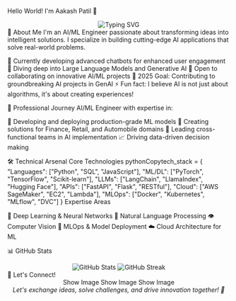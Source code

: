 Hello World! I'm Aakash Patil 👋
<div align="center">
  <img src="https://readme-typing-svg.herokuapp.com?font=Fira+Code&duration=3000&pause=1000&color=2C974B&center=true&vCenter=true&width=500&lines=AI%2FML+Engineer;Deep+Learning+Enthusiast;Building+Innovative+AI+Solutions;Let's+Connect+and+Innovate+Together!" alt="Typing SVG" />
</div>
🚀 About Me
I'm an AI/ML Engineer passionate about transforming ideas into intelligent solutions. I specialize in building cutting-edge AI applications that solve real-world problems.

🔭 Currently developing advanced chatbots for enhanced user engagement
🌱 Diving deep into Large Language Models and Generative AI
👯 Open to collaborating on innovative AI/ML projects
🎯 2025 Goal: Contributing to groundbreaking AI projects in GenAI
⚡ Fun fact: I believe AI is not just about algorithms, it's about creating experiences!

💼 Professional Journey
AI/ML Engineer with expertise in:

🤖 Developing and deploying production-grade ML models
🎯 Creating solutions for Finance, Retail, and Automobile domains
🤝 Leading cross-functional teams in AI implementation
📈 Driving data-driven decision making

🛠️ Technical Arsenal
Core Technologies
pythonCopytech_stack = {
    "Languages": ["Python", "SQL", "JavaScript"],
    "ML/DL": ["PyTorch", "TensorFlow", "Scikit-learn"],
    "LLMs": ["LangChain", "LlamaIndex", "Hugging Face"],
    "APIs": ["FastAPI", "Flask", "RESTful"],
    "Cloud": ["AWS SageMaker", "EC2", "Lambda"],
    "MLOps": ["Docker", "Kubernetes", "MLflow", "DVC"]
}
Expertise Areas

🧠 Deep Learning & Neural Networks
🤖 Natural Language Processing
👁️ Computer Vision
🔄 MLOps & Model Deployment
☁️ Cloud Architecture for ML

📊 GitHub Stats
<div align="center">
  <img src="https://github-readme-stats.vercel.app/api?username=YourGitHubUsername&show_icons=true&theme=radical" alt="GitHub Stats" />
  <img src="https://github-readme-streak-stats.herokuapp.com/?user=YourGitHubUsername&theme=radical" alt="GitHub Streak" />
</div>
🤝 Let's Connect!
<div align="center">
Show Image
Show Image
Show Image
</div>

<div align="center">
  <i>Let's exchange ideas, solve challenges, and drive innovation together! 🚀</i>
</div>
